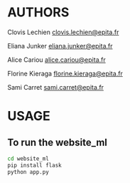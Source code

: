 # AUTHORS
Clovis Lechien
clovis.lechien@epita.fr

Eliana Junker
eliana.junker@epita.fr

Alice Cariou
alice.cariou@epita.fr

Florine Kieraga
florine.kieraga@epita.fr

Sami Carret
sami.carret@epita.fr

# USAGE
## To run the website_ml
```bash
cd website_ml
pip install flask
python app.py
```
